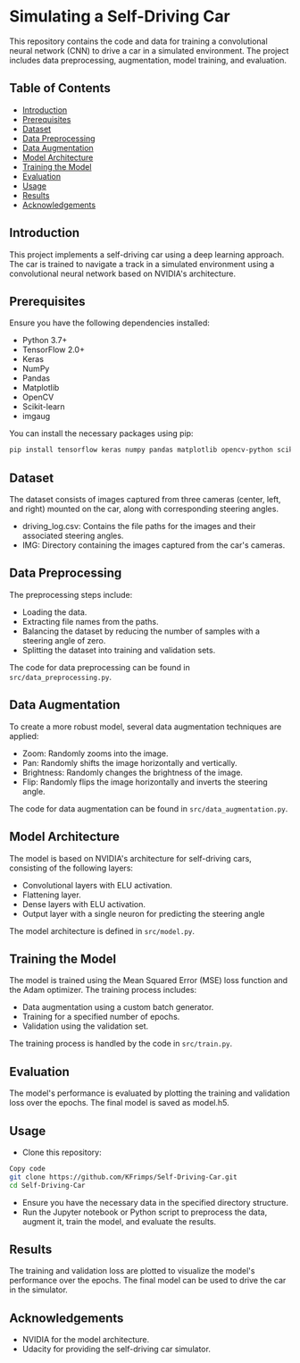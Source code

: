 # Simulating a Self-Driving Car

This repository contains the code and data for training a convolutional neural network (CNN) to drive a car in a simulated environment. The project includes data preprocessing, augmentation, model training, and evaluation.

## Table of Contents

- [Introduction](#introduction)
- [Prerequisites](#prerequisites)
- [Dataset](#dataset)
- [Data Preprocessing](#data-preprocessing)
- [Data Augmentation](#data-augmentation)
- [Model Architecture](#model-architecture)
- [Training the Model](#training-the-model)
- [Evaluation](#evaluation)
- [Usage](#usage)
- [Results](#results)
- [Acknowledgements](#acknowledgements)

## Introduction

This project implements a self-driving car using a deep learning approach. The car is trained to navigate a track in a simulated environment using a convolutional neural network based on NVIDIA's architecture.

## Prerequisites

Ensure you have the following dependencies installed:

- Python 3.7+
- TensorFlow 2.0+
- Keras
- NumPy
- Pandas
- Matplotlib
- OpenCV
- Scikit-learn
- imgaug

You can install the necessary packages using pip:

```sh
pip install tensorflow keras numpy pandas matplotlib opencv-python scikit-learn imgaug
```
## Dataset

The dataset consists of images captured from three cameras (center, left, and right) mounted on the car, along with corresponding steering angles.

- driving_log.csv: Contains the file paths for the images and their associated steering angles.
- IMG: Directory containing the images captured from the car's cameras.

## Data Preprocessing

The preprocessing steps include:

- Loading the data.
- Extracting file names from the paths.
- Balancing the dataset by reducing the number of samples with a steering angle of zero.
- Splitting the dataset into training and validation sets.

The code for data preprocessing can be found in `src/data_preprocessing.py`.

## Data Augmentation

To create a more robust model, several data augmentation techniques are applied:

- Zoom: Randomly zooms into the image.
- Pan: Randomly shifts the image horizontally and vertically.
- Brightness: Randomly changes the brightness of the image.
- Flip: Randomly flips the image horizontally and inverts the steering angle.

The code for data augmentation can be found in `src/data_augmentation.py`.

## Model Architecture

The model is based on NVIDIA's architecture for self-driving cars, consisting of the following layers:

- Convolutional layers with ELU activation.
- Flattening layer.
- Dense layers with ELU activation.
- Output layer with a single neuron for predicting the steering angle

The model architecture is defined in `src/model.py`.

## Training the Model

The model is trained using the Mean Squared Error (MSE) loss function and the Adam optimizer. The training process includes:

- Data augmentation using a custom batch generator.
- Training for a specified number of epochs.
- Validation using the validation set.

The training process is handled by the code in `src/train.py`.

## Evaluation
The model's performance is evaluated by plotting the training and validation loss over the epochs. The final model is saved as model.h5.

## Usage
- Clone this repository:
```sh
Copy code
git clone https://github.com/KFrimps/Self-Driving-Car.git
cd Self-Driving-Car
``` 
- Ensure you have the necessary data in the specified directory structure.
- Run the Jupyter notebook or Python script to preprocess the data, augment it, train the model, and evaluate the results.

## Results

The training and validation loss are plotted to visualize the model's performance over the epochs. The final model can be used to drive the car in the simulator.


## Acknowledgements

- NVIDIA for the model architecture.
- Udacity for providing the self-driving car simulator. 
